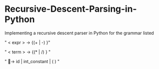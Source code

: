 # Recursive-Descent-Parsing-in-Python
Implementing a recursive descent parser in Python for the grammar listed 

" < expr > -> <term> {(+ | -) <term>}" 

" < term > -> <factor> {(* | /) <factor>} "

" <factor> -> id | int_constant | ( <expr> ) "
